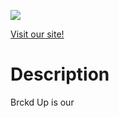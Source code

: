 ![](../bricked-up/public/images/fontbolt.png)

[Visit our site!](https://bricked-up.onrender.com/)

# Description 

Brckd Up is our 